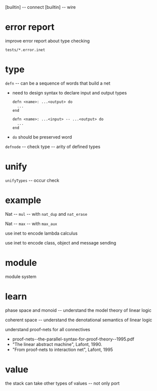 [builtin] -- connect
[builtin] -- wire

# error report

improve error report about type checking

`tests/*.error.inet`

# type

`defn` -- can be a sequence of words that build a net

- need to design syntax to declare input and output types

  ```inet
  defn <name>: ...<output> do
    ...
  end

  defn <name>: ...<input> -- ...<output> do
    ...
  end
  ```

- `do` should be preserved word

`defnode` -- check type -- arity of defined types

# unify

`unifyTypes` -- occur check

# example

Nat -- `mul` -- with `nat_dup` and `nat_erase`

Nat -- `max` -- with `max_aux`

use inet to encode lambda calculus

use inet to encode class, object and message sending

# module

module system

# learn

phase space and monoid -- understand the model theory of linear logic

coherent space -- understand the denotational semantics of linear logic

understand proof-nets for all connectives

- proof-nets--the-parallel-syntax-for-proof-theory--1995.pdf
- "The linear abstract machine", Lafont, 1990.
- "From proof-nets to interaction net", Lafont, 1995

# value

the stack can take other types of values -- not only port
